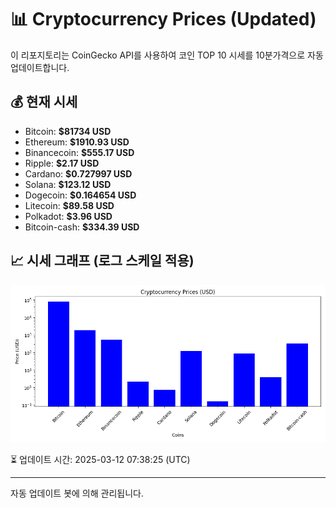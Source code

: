 
# 📊 Cryptocurrency Prices (Updated)

이 리포지토리는 CoinGecko API를 사용하여 코인 TOP 10 시세를 10분가격으로 자동 업데이트합니다.

## 💰 현재 시세
- Bitcoin: **$81734 USD**
- Ethereum: **$1910.93 USD**
- Binancecoin: **$555.17 USD**
- Ripple: **$2.17 USD**
- Cardano: **$0.727997 USD**
- Solana: **$123.12 USD**
- Dogecoin: **$0.164654 USD**
- Litecoin: **$89.58 USD**
- Polkadot: **$3.96 USD**
- Bitcoin-cash: **$334.39 USD**

## 📈 시세 그래프 (로그 스케일 적용)
![Crypto Prices](crypto_prices.png)

⏳ 업데이트 시간: 2025-03-12 07:38:25 (UTC)

---
자동 업데이트 봇에 의해 관리됩니다.
